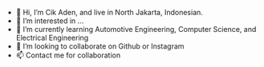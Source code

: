 - 👋 Hi, I’m Cik Aden, and live in North Jakarta, Indonesian.
- 👀 I’m interested in ...
- 🌱 I’m currently learning Automotive Engineering, Computer Science, and Electrical Engineering
- 💞️ I’m looking to collaborate on Github or Instagram
- 📫 Contact me for collaboration

<!---
aden234/aden234 is a ✨ special ✨ repository because its `README.md` (this file) appears on your GitHub profile.
You can click the Preview link to take a look at your changes.
--->
